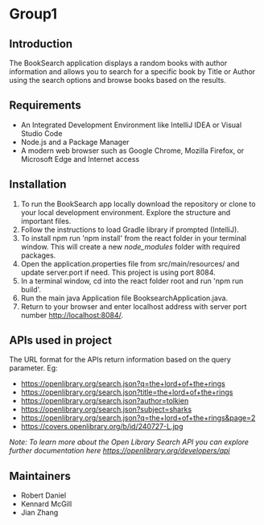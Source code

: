 # Group1

## Introduction

The BookSearch application displays a random books with author information and allows you to search for a specific book by Title or Author using the search options and browse books based on the results.

## Requirements

* An Integrated Development Environment like IntelliJ IDEA or Visual Studio Code
* Node.js and a Package Manager
* A modern web browser such as Google Chrome, Mozilla Firefox, or Microsoft Edge and Internet access

## Installation

1. To run the BookSearch app locally download the repository or clone to your local development environment. Explore the structure and important files.
2. Follow the instructions to load Gradle library if prompted (IntelliJ).
3. To install npm run 'npm install' from the react folder in your terminal window. This will create a new _node_modules_ folder with required packages.
4. Open the application.properties file from src/main/resources/ and update server.port if need. This project is using port 8084.
5. In a terminal window, cd into the react folder root and run 'npm run build'.
6. Run the main java Application file BooksearchApplication.java.
7. Return to your browser and enter localhost address with server port number <http://localhost:8084/>.

## APIs used in project

The URL format for the APIs return information based on the query parameter. Eg:

* <https://openlibrary.org/search.json?q=the+lord+of+the+rings>
* <https://openlibrary.org/search.json?title=the+lord+of+the+rings>
* <https://openlibrary.org/search.json?author=tolkien>
* <https://openlibrary.org/search.json?subject=sharks>
* <https://openlibrary.org/search.json?q=the+lord+of+the+rings&page=2>
* <https://covers.openlibrary.org/b/id/240727-L.jpg>

_Note: To learn more about the Open Library Search API you can explore further documentation here_
_<https://openlibrary.org/developers/api>_

## Maintainers

* Robert Daniel
* Kennard McGill
* Jian Zhang
